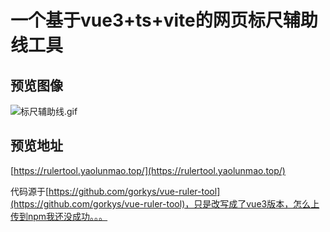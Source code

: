 # 一个基于vue3+ts+vite的网页标尺辅助线工具

## 预览图像

![标尺辅助线.gif](https://upload-images.jianshu.io/upload_images/12792466-b910b0ac21305c52.gif?imageMogr2/auto-orient/strip)

## 预览地址

[https://rulertool.yaolunmao.top/](https://rulertool.yaolunmao.top/)

代码源于[https://github.com/gorkys/vue-ruler-tool](https://github.com/gorkys/vue-ruler-tool)，只是改写成了vue3版本，怎么上传到npm我还没成功。。。

